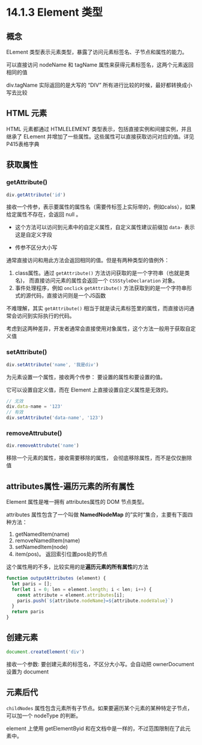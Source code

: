 # 14.1.3 Element 类型

## 概念

ELement 类型表示元素类型，暴露了访问元素标签名、子节点和属性的能力。

可以直接访问 nodeName 和 tagName 属性来获得元素标签名，这两个元素返回相同的值

div.tagName 实际返回的是大写的 “DIV” 所有进行比较的时候，最好都转换成小写去比较

## HTML 元素

HTML 元素都通过 HTMLELEMENT 类型表示，包括直接实例和间接实例，并且继承了 ELement 并增加了一些属性。这些属性可以直接获取访问对应的值。详见 P415表格字典

## 获取属性

### getAttribute()

~~~js
div.getAttribute('id')
~~~



接收一个传参，表示要属性的属性名（需要传标签上实际带的，例如calss），如果给定属性不存在，会返回 null 。

* 这个方法可以访问到元素中的自定义属性，自定义属性建议前缀加 `data-`  表示这是自定义字段

* 传参不区分大小写

通常直接访问和用此方法会返回相同的值。但是有两种类型的值例外：

1. class属性。通过 `getAttribute()`  方法访问获取的是一个字符串（也就是类名)， 而直接访问元素的属性会返回一个 `CSSStyleDeclaration` 对象。
2. 事件处理程序，例如 `onclick`   `getAttribute()` 方法获取到的是一个字符串形式的源代码，直接访问则是一个JS函数

不难理解，其实 `getAttribute()` 相当于就是读元素标签里的属性，而直接访问通常会访问到实际执行的代码。

考虑到这两种差异，开发者通常会直接使用对象属性，这个方法一般用于获取自定义值

### setAttribute()

~~~js
div.setAttribute('name', '我是div')
~~~

为元素设置一个属性，接收两个传参： 要设置的属性和要设置的值。

它可以设置自定义值，而在 Element 上直接设置自定义属性是无效的。

~~~js
// 无效
div.data-name = '123'
// 有效
div.setAttribute('data-name', '123')
~~~

### removeAttrubute()

~~~js
div.removeAttrubute('name')
~~~

移除一个元素的属性，接收需要移除的属性， 会彻底移除属性，而不是仅仅删除值

## attributes属性-遍历元素的所有属性

Element 属性是唯一拥有 attributes属性的 DOM 节点类型。

attributes 属性包含了一个叫做 **NamedNodeMap** 的”实时“集合，主要有下面四种方法：

1. getNamedItem(name)
2. removeNamedItem(name)
3. setNamedItem(node)
4. item(pos)。 返回索引位置pos处的节点

这个属性用的不多，比较实用的是**遍历元素的所有属性**的方法

~~~js
function outputAttributes (element) {
  let paris = [];
  for(let i = 0; len = element.length; i < len; i++) {
    const attribute = element.attributes[i];
    paris.push(`${attribute.nodeName}=${attribute.nodeValue}`)
  }
  return paris
}
~~~

## 创建元素

~~~js
document.createElement('div')
~~~

接收一个参数: 要创建元素的标签名，不区分大小写。会自动把 ownerDocument 设置为 document

## 元素后代

`childNodes` 属性包含元素所有子节点。如果要遍历某个元素的某种特定子节点，可以加一个 nodeType 的判断。

element 上使用 getElementByid 和在文档中是一样的，不过范围限制在了此元素中。
